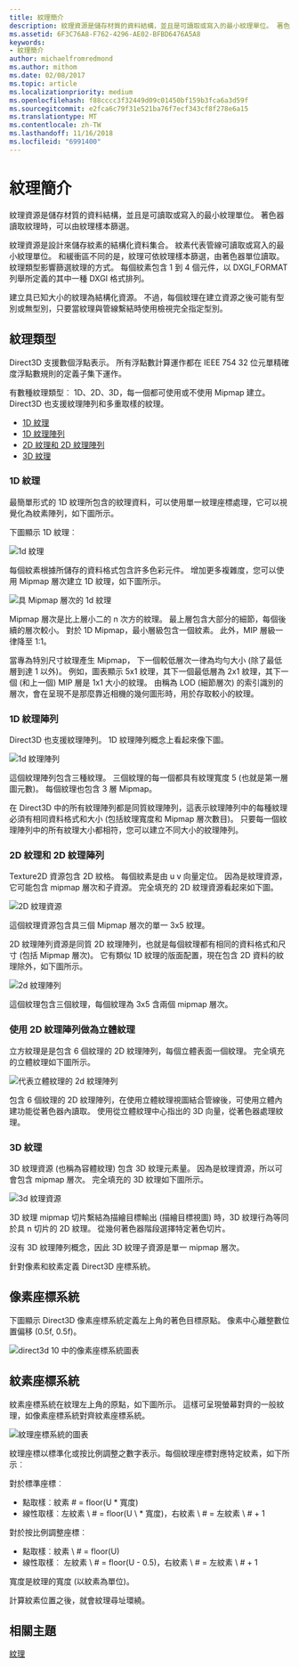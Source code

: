 ```yaml
---
title: 紋理簡介
description: 紋理資源是儲存材質的資料結構，並且是可讀取或寫入的最小紋理單位。 著色器讀取紋理時，可以由紋理樣本篩選。
ms.assetid: 6F3C76A8-F762-4296-AE02-BFBD6476A5A8
keywords:
- 紋理簡介
author: michaelfromredmond
ms.author: mithom
ms.date: 02/08/2017
ms.topic: article
ms.localizationpriority: medium
ms.openlocfilehash: f88cccc3f32449d09c01450bf159b3fca6a3d59f
ms.sourcegitcommit: e2fca6c79f31e521ba76f7ecf343cf8f278e6a15
ms.translationtype: MT
ms.contentlocale: zh-TW
ms.lasthandoff: 11/16/2018
ms.locfileid: "6991400"
---
```

# <a name="introduction-to-textures"></a>紋理簡介


紋理資源是儲存材質的資料結構，並且是可讀取或寫入的最小紋理單位。 著色器讀取紋理時，可以由紋理樣本篩選。

紋理資源是設計來儲存紋素的結構化資料集合。 紋素代表管線可讀取或寫入的最小紋理單位。 和緩衝區不同的是，紋理可依紋理樣本篩選，由著色器單位讀取。 紋理類型影響篩選紋理的方式。 每個紋素包含 1 到 4 個元件，以 DXGI\_FORMAT 列舉所定義的其中一種 DXGI 格式排列。

建立具已知大小的紋理為結構化資源。 不過，每個紋理在建立資源之後可能有型別或無型別，只要當紋理與管線繫結時使用檢視完全指定型別。

## <a name="span-idtexturetypesspanspan-idtexturetypesspanspan-idtexturetypesspantexture-types"></a><span id="Texture_Types"></span><span id="texture_types"></span><span id="TEXTURE_TYPES"></span>紋理類型


Direct3D 支援數個浮點表示。 所有浮點數計算運作都在 IEEE 754 32 位元單精確度浮點數規則的定義子集下運作。

有數種紋理類型︰ 1D、2D、3D，每一個都可使用或不使用 Mipmap 建立。 Direct3D 也支援紋理陣列和多重取樣的紋理。

-   [1D 紋理](#texture1d-resource)
-   [1D 紋理陣列](#texture1d-array-resource)
-   [2D 紋理和 2D 紋理陣列](#texture2d-resource)
-   [3D 紋理](#texture3d-resource)

### <a name="span-idtexture1dresourcespanspan-idtexture1dresourcespanspan-idtexture1dresourcespanspan-idtexture1d-resourcespan1d-textures"></a><span id="Texture1D_Resource"></span><span id="texture1d_resource"></span><span id="TEXTURE1D_RESOURCE"></span><span id="texture1d-resource"></span>1D 紋理

最簡單形式的 1D 紋理所包含的紋理資料，可以使用單一紋理座標處理，它可以視覺化為紋素陣列，如下圖所示。

下圖顯示 1D 紋理︰

![1d 紋理](images/d3d10-1d-texture.png)

每個紋素根據所儲存的資料格式包含許多色彩元件。 增加更多複雜度，您可以使用 Mipmap 層次建立 1D 紋理，如下圖所示。

![具 Mipmap 層次的 1d 紋理](images/d3d10-resource-texture1d.png)

Mipmap 層次是比上層小二的 n 次方的紋理。 最上層包含大部分的細節，每個後續的層次較小。 對於 1D Mipmap，最小層級包含一個紋素。 此外，MIP 層級一律降至 1:1。

當專為特別尺寸紋理產生 Mipmap， 下一個較低層次一律為均勻大小 (除了最低層到達 1 以外)。 例如，圖表顯示 5x1 紋理，其下一個最低層為 2x1 紋理，其下一個 (和上一個) MIP 層是 1x1 大小的紋理。 由稱為 LOD (細節層次) 的索引識別的層次，會在呈現不是那麼靠近相機的幾何圖形時，用於存取較小的紋理。

### <a name="span-idtexture1darrayresourcespanspan-idtexture1darrayresourcespanspan-idtexture1darrayresourcespanspan-idtexture1d-array-resourcespan1d-texture-arrays"></a><span id="Texture1D_Array_Resource"></span><span id="texture1d_array_resource"></span><span id="TEXTURE1D_ARRAY_RESOURCE"></span><span id="texture1d-array-resource"></span>1D 紋理陣列

Direct3D 也支援紋理陣列。 1D 紋理陣列概念上看起來像下圖。

![1d 紋理陣列](images/d3d10-resource-texture1darray.png)

這個紋理陣列包含三種紋理。 三個紋理的每一個都具有紋理寬度 5 (也就是第一層圖元數)。 每個紋理也包含 3 層 Mipmap。

在 Direct3D 中的所有紋理陣列都是同質紋理陣列，這表示紋理陣列中的每種紋理必須有相同資料格式和大小 (包括紋理寬度和 Mipmap 層次數目)。 只要每一個紋理陣列中的所有紋理大小都相符，您可以建立不同大小的紋理陣列。

### <a name="span-idtexture2dresourcespanspan-idtexture2dresourcespanspan-idtexture2dresourcespanspan-idtexture2d-resourcespan2d-textures-and-2d-texture-arrays"></a><span id="Texture2D_Resource"></span><span id="texture2d_resource"></span><span id="TEXTURE2D_RESOURCE"></span><span id="texture2d-resource"></span>2D 紋理和 2D 紋理陣列

Texture2D 資源包含 2D 紋格。 每個紋素是由 u v 向量定位。 因為是紋理資源，它可能包含 mipmap 層次和子資源。 完全填充的 2D 紋理資源看起來如下圖。

![2D 紋理資源](images/d3d10-resource-texture2d.png)

這個紋理資源包含具三個 Mipmap 層次的單一 3x5 紋理。

2D 紋理陣列資源是同質 2D 紋理陣列，也就是每個紋理都有相同的資料格式和尺寸 (包括 Mipmap 層次)。 它有類似 1D 紋理的版面配置，現在包含 2D 資料的紋理除外，如下圖所示。

![2d 紋理陣列](images/d3d10-resource-texture2darray.png)

這個紋理包含三個紋理，每個紋理為 3x5 含兩個 mipmap 層次。

### <a name="span-idtexture2darrayresourceasatexturecubespanspan-idtexture2darrayresourceasatexturecubespanspan-idtexture2darrayresourceasatexturecubespanusing-a-2d-texture-array-as-a-texture-cube"></a><span id="Texture2DArray_Resource_as_a_Texture_Cube"></span><span id="texture2darray_resource_as_a_texture_cube"></span><span id="TEXTURE2DARRAY_RESOURCE_AS_A_TEXTURE_CUBE"></span>使用 2D 紋理陣列做為立體紋理

立方紋理是是包含 6 個紋理的 2D 紋理陣列，每個立體表面一個紋理。 完全填充的立體紋理如下圖所示。

![代表立體紋理的 2d 紋理陣列](images/d3d10-resource-texturecube.png)

包含 6 個紋理的 2D 紋理陣列，在使用立體紋理視圖結合管線後，可使用立體內建功能從著色器內讀取。 使用從立體紋理中心指出的 3D 向量，從著色器處理紋理。

### <a name="span-idtexture3dresourcespanspan-idtexture3dresourcespanspan-idtexture3dresourcespanspan-idtexture3d-resourcespan3d-textures"></a><span id="Texture3D_Resource"></span><span id="texture3d_resource"></span><span id="TEXTURE3D_RESOURCE"></span><span id="texture3d-resource"></span>3D 紋理

3D 紋理資源 (也稱為容體紋理) 包含 3D 紋理元素量。 因為是紋理資源，所以可會包含 mipmap 層次。 完全填充的 3D 紋理如下圖所示。

![3d 紋理資源](images/d3d10-resource-texture3d.png)

3D 紋理 mipmap 切片繫結為描繪目標輸出 (描繪目標視圖) 時，3D 紋理行為等同於具 n 切片的 2D 紋理。 從幾何著色器階段選擇特定著色切片。

沒有 3D 紋理陣列概念，因此 3D 紋理子資源是單一 mipmap 層次。

針對像素和紋素定義 Direct3D 座標系統。

## <a name="span-idpixelspanspan-idpixelspanspan-idpixelspanpixel-coordinate-system"></a><span id="Pixel"></span><span id="pixel"></span><span id="PIXEL"></span>像素座標系統


下圖顯示 Direct3D 像素座標系統定義左上角的著色目標原點。 像素中心離整數位置偏移 (0.5f, 0.5f)。

![direct3d 10 中的像素座標系統圖表](images/d3d10-coordspix10.png)

## <a name="span-idtexelspanspan-idtexelspanspan-idtexelspantexel-coordinate-system"></a><span id="Texel"></span><span id="texel"></span><span id="TEXEL"></span>紋素座標系統


紋素座標系統在紋理左上角的原點，如下圖所示。 這樣可呈現螢幕對齊的一般紋理，如像素座標系統對齊紋素座標系統。

![紋理座標系統的圖表](images/d3d10-coordstex10.png)

紋理座標以標準化或按比例調整之數字表示。每個紋理座標對應特定紋素，如下所示︰

對於標準座標︰

-   點取樣︰紋素 \# = floor(U \* 寬度)
-   線性取樣︰左紋素 \ # = floor(U \ * 寬度)，右紋素 \ # = 左紋素 \ # + 1

對於按比例調整座標︰

-   點取樣︰紋素 \ # = floor(U)
-   線性取樣︰ 左紋素 \ # = floor(U - 0.5)，右紋素 \ # = 左紋素 \ # + 1

寬度是紋理的寬度 (以紋素為單位)。

計算紋素位置之後，就會紋理尋址環繞。

## <a name="span-idrelated-topicsspanrelated-topics"></a><span id="related-topics"></span>相關主題


[紋理](textures.md)
